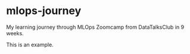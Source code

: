 # mlops-journey
My learning journey through MLOps Zoomcamp from DataTalksClub in 9 weeks.

This is an example.